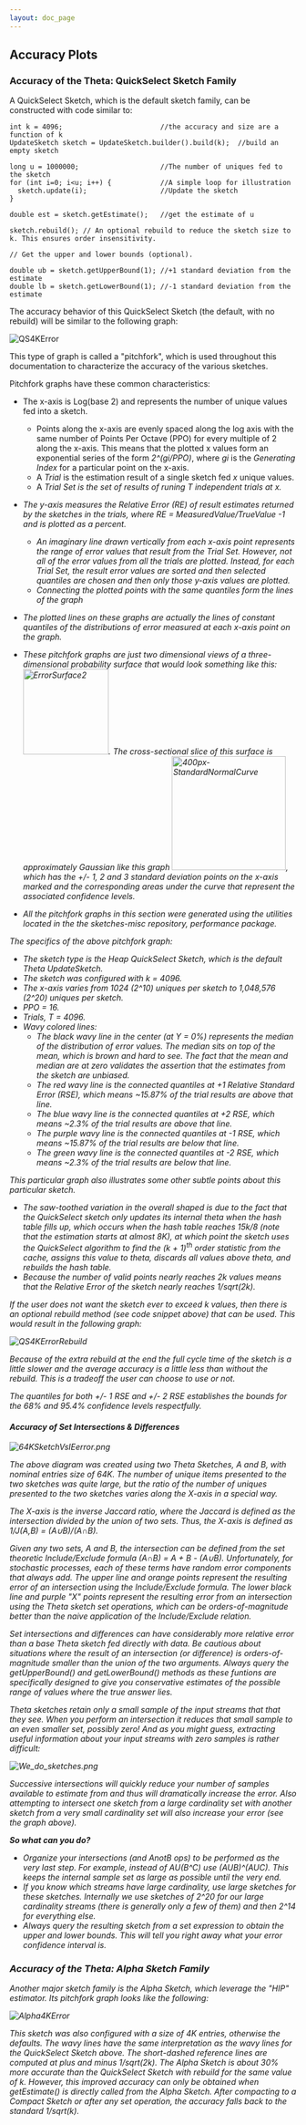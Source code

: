 ```yaml
---
layout: doc_page
---
```

<!--
    Licensed to the Apache Software Foundation (ASF) under one
    or more contributor license agreements.  See the NOTICE file
    distributed with this work for additional information
    regarding copyright ownership.  The ASF licenses this file
    to you under the Apache License, Version 2.0 (the
    "License"); you may not use this file except in compliance
    with the License.  You may obtain a copy of the License at

      http://www.apache.org/licenses/LICENSE-2.0

    Unless required by applicable law or agreed to in writing,
    software distributed under the License is distributed on an
    "AS IS" BASIS, WITHOUT WARRANTIES OR CONDITIONS OF ANY
    KIND, either express or implied.  See the License for the
    specific language governing permissions and limitations
    under the License.
-->
## Accuracy Plots 

### Accuracy of the Theta: QuickSelect Sketch Family

A QuickSelect Sketch, which is the default sketch family, can be constructed with code similar to:

    int k = 4096;                        //the accuracy and size are a function of k
    UpdateSketch sketch = UpdateSketch.builder().build(k);  //build an empty sketch
    
    long u = 1000000;                    //The number of uniques fed to the sketch
    for (int i=0; i<u; i++) {            //A simple loop for illustration
      sketch.update(i);                  //Update the sketch
    }
    
    double est = sketch.getEstimate();   //get the estimate of u
    
    sketch.rebuild(); // An optional rebuild to reduce the sketch size to k. This ensures order insensitivity. 
    
    // Get the upper and lower bounds (optional). 
    
    double ub = sketch.getUpperBound(1); //+1 standard deviation from the estimate
    double lb = sketch.getLowerBound(1); //-1 standard deviation from the estimate

The accuracy behavior of this QuickSelect Sketch (the default, with no rebuild) will be similar to the following graph:

<img class="doc-img-half" src="{{site.docs_img_dir}}/theta/QS4KError.png" alt="QS4KError" />

This type of graph is called a "pitchfork", which is used throughout this documentation to characterize the accuracy of the various sketches.

Pitchfork graphs have these common characteristics:

* The x-axis is Log(base 2) and represents the number of unique values fed into a sketch.
  * Points along the x-axis are evenly spaced along the log axis with the same number of Points Per Octave (PPO) for every multiple of 2 along the x-axis.
This means that the plotted x values form an exponential series of the form <i>2^(gi/PPO)</i>, where <i>gi</i> is the <i>Generating Index</i> for a particular point on the x-axis.
  * A <i>Trial</i> is the estimation result of a single sketch fed <i>x</i> unique values.
  * A <i>Trial Set<i> is the set of results of runing <i>T</i> independent trials at <i>x</i>.

* The y-axis measures the Relative Error (RE) of result estimates returned by the sketches in the trials, where <i>RE = MeasuredValue/TrueValue -1</i> and is plotted as a percent. 
  * An imaginary line drawn vertically from each x-axis point represents the range of error values that result from the Trial Set. 
  However, not all of the error values from all the trials are plotted. 
  Instead, for each Trial Set, the result error values are sorted and then selected quantiles are chosen and then only those y-axis values are plotted. 
  * Connecting the plotted points with the same quantiles form the lines of the graph

* The plotted lines on these graphs are actually the lines of constant quantiles of the distributions of error measured at each x-axis point on the graph.  
* These pitchfork graphs are just two dimensional views of a three-dimensional probability surface that would look something like this: 
<img src="{{site.docs_img_dir}}/theta/ErrorSurface2.png" alt="ErrorSurface2" width="150px" />. The cross-sectional slice of this surface is approximately Gaussian like this graph
<img src="{{site.docs_img_dir}}/theta/400px-StandardNormalCurve.png" alt="400px-StandardNormalCurve" width="200px" />, 
which has the +/- 1, 2 and 3 standard deviation points on the x-axis marked and the corresponding areas under the curve that represent the associated confidence levels.
* All the pitchfork graphs in this section were generated using the utilities located in the the <i>sketches-misc</i> repository, performance package.

The specifics of the above pitchfork graph:

* The sketch type is the Heap QuickSelect Sketch, which is the default Theta UpdateSketch.
* The sketch was configured with <i>k = 4096</i>.
* The x-axis varies from 1024 (2^10) uniques per sketch to 1,048,576 (2^20) uniques per sketch. 
* PPO = 16.
* Trials, T = 4096.
* Wavy colored lines:
  * The black wavy line in the center (at Y = 0%) represents the median of the distribution of error values.  The median sits on top of the mean, which is brown and hard to see. 
  The fact that the mean and median are at zero validates the assertion that the estimates from the sketch are <i>unbiased</i>.
  * The red wavy line is the connected quantiles at +1 <i>Relative Standard Error</i> (RSE), which means ~15.87% of the trial results are above that line.
  * The blue wavy line is the connected quantiles at +2 RSE, which means ~2.3% of the trial results are above that line.
  * The purple wavy line is the connected quantiles at -1 RSE, which means ~15.87% of the trial results are below that line.
  * The green wavy line is the connected quantiles at -2 RSE, which means ~2.3% of the trial results are below that line.
  
This particular graph also illustrates some other subtle points about this particular sketch.

* The saw-toothed variation in the overall shaped is due to the fact that the QuickSelect sketch only updates its internal theta when the hash table fills up, which occurs when the hash table reaches <i>15k/8</i> 
(note that the estimation starts at almost 8K), at which point the sketch uses the QuickSelect algorithm to find the <i>(k + 1)</i><sup>th</sup> order statistic from the cache, 
assigns this value to theta, discards all values above theta, and rebuilds the hash table. 
* Because the number of valid points nearly reaches <i>2k</i> values means that the Relative Error of the sketch nearly reaches <i>1/sqrt(2k)</i>. 

If the user does not want the sketch ever to exceed <i>k</i> values, then there is an optional rebuild method (see code snippet above) that can be used.
This would result in the following graph:

<img class="doc-img-half" src="{{site.docs_img_dir}}/theta/QS4KErrorRebuild.png" alt="QS4KErrorRebuild" />

Because of the extra rebuild at the end the full cycle time of the sketch is a little slower and the average accuracy is a little less than without the rebuild. 
This is a tradeoff the user can choose to use or not.

The quantiles for both +/- 1 RSE and +/- 2 RSE establishes the bounds for the 68% and 95.4% confidence levels respectfully.

#### Accuracy of Set Intersections & Differences

<img class="doc-img-full" src="{{site.docs_img_dir}}/theta/64KSketchVsIEerror.png" alt="64KSketchVsIEerror.png" />

The above diagram was created using two Theta Sketches, <i>A</i> and <i>B</i>, with nominal entries size of 64K. The number of unique items presented to the two sketches was quite large, but the ratio of the number of uniques presented to the two sketches varies along the X-axis in a special way.

The X-axis is the inverse Jaccard ratio, where the Jaccard is defined as the intersection divided by the union of two sets. 
Thus, the X-axis is defined as <i>1/J(A,B)</i> = <i>(A</i>&#8746;<i>B)</i>/<i>(A</i>&#8745;<i>B)</i>.

Given any two sets, <i>A</i> and <i>B</i>, the intersection can be defined from the set theoretic <i>Include/Exclude</i> formula 
<i>(A</i>&#8745;<i>B)</i> = <i>A</i> + <i>B</i> - <i>(A</i>&#8746;<i>B)</i>.  Unfortunately, for stochastic processes, each of these terms have random error components that always add.  The upper line and orange points represent the resulting error of an intersection using the Include/Exclude formula. The lower black line and purple "X" points represent the resulting error from an intersection using the Theta sketch set operations, which can be orders-of-magnitude better than the naive application of the Include/Exclude relation.  

Set intersections and differences can have considerably more relative error than a base Theta sketch fed directly with data. Be cautious about situations where the result of an intersection (or difference) is orders-of-magnitude smaller than the union of the two arguments.  Always query the getUpperBound() and getLowerBound() methods as these funtions are specifically designed to give you conservative estimates of the possible range of values where the true answer lies.

Theta sketches retain only a small sample of the input streams that that they see. When you perform an intersection it reduces that small sample to an even smaller set, possibly zero! And as you might guess, extracting useful information about your input streams with zero samples is rather difficult:

<img class="doc-img-full" src="{{site.docs_img_dir}}/theta/We_do_sketches.png" alt="We_do_sketches.png" />

Successive intersections will quickly reduce your number of samples available to estimate from and thus will dramatically increase the error. Also attempting to intersect one sketch from a large cardinality set with another sketch from a very small cardinality set will also increase your error (see the graph above).

<b>So what can you do?</b>

* Organize your intersections (and AnotB ops) to be performed as the very last step. For example,
instead of <i>AU(B^C)</i> use <i>(AUB)^(AUC)</i>. This keeps the internal sample set as large as possible until the very end.
* If you know which streams have large cardinality, use large sketches for these sketches. Internally we use sketches of 2^20 for our large cardinality streams (there is generally only a few of them) and then 2^14 for everything else.
* Always query the resulting sketch from a set expression to obtain the upper and lower bounds. This will tell you right away what your error confidence interval is.

### Accuracy of the Theta: Alpha Sketch Family

Another major sketch family is the Alpha Sketch, which leverage the "HIP" estimator.  Its pitchfork graph looks like the following:

<img class="doc-img-half" src="{{site.docs_img_dir}}/theta/Alpha4KError.png" alt="Alpha4KError" /> 

This sketch was also configured with a size of 4K entries, otherwise the defaults.
The wavy lines have the same interpretation as the wavy lines for the QuickSelect Sketch above.
The short-dashed reference lines are computed at plus and minus <i>1/sqrt(2k)</i>. 
The Alpha Sketch is about 30% more accurate than the QuickSelect Sketch with rebuild for the same value of <i>k</i>. 
However, this improved accuracy can only be obtained when getEstimate() is directly called from the Alpha Sketch. 
After compacting to a Compact Sketch or after any set operation, the accuracy falls back to the standard <i>1/sqrt(k)</i>.
